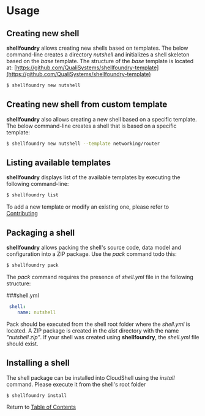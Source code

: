 # Usage

## Creating new shell

**shellfoundry** allows creating new shells based on templates. The below command-line creates a directory *nutshell*
and initializes a shell skeleton based on the *base* template. The structure of the *base* template is located at:
[https://github.com/QualiSystems/shellfoundry-template](https://github.com/QualiSystems/shellfoundry-template)

```bash
$ shellfoundry new nutshell
```

## Creating new shell from custom template

**shellfoundry** also allows creating a new shell based on a specific template. The below command-line creates
a shell that is based on a specific template:

```bash
$ shellfoundry new nutshell --template networking/router
```

## Listing available templates

**shellfoundry** displays list of the available templates by executing the following command-line:

```bash
$ shellfoundry list
```
To add a new template or modify an existing one, please refer to [Contributing](../.github/contributing.md)

## Packaging a shell

**shellfoundry** allows packing the shell's source code, data model and configuration into a ZIP package.
Use the *pack* command todo this:

```bash
$ shellfoundry pack
```
The *pack* command requires the presence of *shell.yml* file in the following structure:

###shell.yml
```yaml
 shell:
    name: nutshell
```
Pack should be executed from the shell root folder where the *shell.yml* is located. A ZIP package is created in
the *dist* directory with the name *"nutshell.zip"*. If your shell was created using **shellfoundry**, the *shell.yml* file should exist.

## Installing a shell
The shell package can be installed into CloudShell using the *install* command. Please execute it from the shell's root folder

```bash
$ shellfoundry install
```

Return to [Table of Contents](readme.md)
